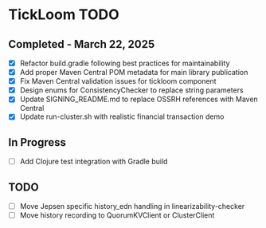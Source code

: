 # TickLoom TODO

## Completed - March 22, 2025

- [x] Refactor build.gradle following best practices for maintainability
- [x] Add proper Maven Central POM metadata for main library publication  
- [x] Fix Maven Central validation issues for tickloom component
- [x] Design enums for ConsistencyChecker to replace string parameters
- [x] Update SIGNING_README.md to replace OSSRH references with Maven Central
- [x] Update run-cluster.sh with realistic financial transaction demo

## In Progress

- [ ] Add Clojure test integration with Gradle build

## TODO

- [ ] Move Jepsen specific history_edn handling in linearizability-checker
- [ ] Move history recording to QuorumKVClient or ClusterClient
